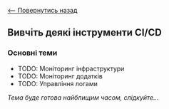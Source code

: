 [<-- Повернутись назад](index.md)

## Вивчіть деякі інструменти CI/CD

### Основні теми
  - TODO: Моніторинг інфраструктури
  - TODO: Моніторинг додатків
  - TODO: Управління логами

*Тема буде готова найблищим часом, слідкуйте...*